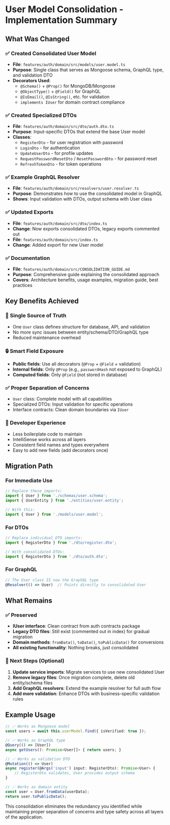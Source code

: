# User Model Consolidation - Implementation Summary

## What Was Changed

### ✅ Created Consolidated User Model

- **File**: `features/auth/domain/src/models/user.model.ts`
- **Purpose**: Single class that serves as Mongoose schema, GraphQL type, and validation DTO
- **Decorators Used**:
    - `@Schema()` + `@Prop()` for MongoDB/Mongoose
    - `@ObjectType()` + `@Field()` for GraphQL
    - `@IsEmail()`, `@IsString()`, etc. for validation
    - `implements IUser` for domain contract compliance

### ✅ Created Specialized DTOs

- **File**: `features/auth/domain/src/dto/auth.dto.ts`
- **Purpose**: Input-specific DTOs that extend the base User model
- **Classes**:
    - `RegisterDto` - for user registration with password
    - `LoginDto` - for authentication
    - `UpdateUserDto` - for profile updates
    - `RequestPasswordResetDto` / `ResetPasswordDto` - for password reset
    - `RefreshTokenDto` - for token operations

### ✅ Example GraphQL Resolver

- **File**: `features/auth/domain/src/resolvers/user.resolver.ts`
- **Purpose**: Demonstrates how to use the consolidated model in GraphQL
- **Shows**: Input validation with DTOs, output schema with User class

### ✅ Updated Exports

- **File**: `features/auth/domain/src/dto/index.ts`
- **Change**: Now exports consolidated DTOs, legacy exports commented out
- **File**: `features/auth/domain/src/index.ts`
- **Change**: Added export for new User model

### ✅ Documentation

- **File**: `features/auth/domain/src/CONSOLIDATION_GUIDE.md`
- **Purpose**: Comprehensive guide explaining the consolidated approach
- **Covers**: Architecture benefits, usage examples, migration guide, best practices

## Key Benefits Achieved

### 🎯 Single Source of Truth

- One `User` class defines structure for database, API, and validation
- No more sync issues between entity/schema/DTO/GraphQL type
- Reduced maintenance overhead

### 🔒 Smart Field Exposure

- **Public fields**: Use all decorators (`@Prop` + `@Field` + validation)
- **Internal fields**: Only `@Prop` (e.g., `passwordHash` not exposed to GraphQL)
- **Computed fields**: Only `@Field` (not stored in database)

### ✅ Proper Separation of Concerns

- `User` class: Complete model with all capabilities
- Specialized DTOs: Input validation for specific operations
- Interface contracts: Clean domain boundaries via `IUser`

### 🚀 Developer Experience

- Less boilerplate code to maintain
- IntelliSense works across all layers
- Consistent field names and types everywhere
- Easy to add new fields (add decorators once)

## Migration Path

### For Immediate Use

```typescript
// Replace these imports:
import { User } from './schemas/user.schema';
import { UserEntity } from './entities/user.entity';

// With this:
import { User } from './models/user.model';
```

### For DTOs

```typescript
// Replace individual DTO imports:
import { RegisterDto } from './dto/register.dto';

// With consolidated DTOs:
import { RegisterDto } from './dto/auth.dto';
```

### For GraphQL

```typescript
// The User class IS now the GraphQL type
@Resolver(() => User)  // Points directly to consolidated User
```

## What Remains

### ✅ Preserved

- **IUser interface**: Clean contract from auth contracts package
- **Legacy DTO files**: Still exist (commented out in index) for gradual migration
- **Domain methods**: `fromData()`, `toData()`, `toPublicData()` for conversions
- **All existing functionality**: Nothing breaks, just consolidated

### 🔄 Next Steps (Optional)

1. **Update service imports**: Migrate services to use new consolidated User
2. **Remove legacy files**: Once migration complete, delete old entity/schema files
3. **Add GraphQL resolvers**: Extend the example resolver for full auth flow
4. **Add more validation**: Enhance DTOs with business-specific validation rules

## Example Usage

```typescript
// ✅ Works as Mongoose model
const users = await this.userModel.find({ isVerified: true });

// ✅ Works as GraphQL type
@Query(() => [User])
async getUsers(): Promise<User[]> { return users; }

// ✅ Works as validation DTO
@Mutation(() => User)
async register(@Args('input') input: RegisterDto): Promise<User> {
    // RegisterDto validates, User provides output schema
}

// ✅ Works as domain entity
const user = User.fromData(userData);
return user.toPublicData();
```

This consolidation eliminates the redundancy you identified while maintaining proper separation of concerns and type safety across all layers of the application.
